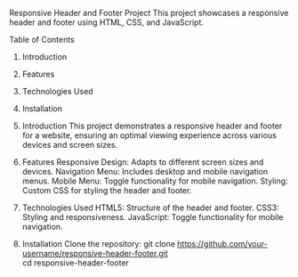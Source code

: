 Responsive Header and Footer Project
This project showcases a responsive header and footer using HTML, CSS, and JavaScript.

Table of Contents

1. Introduction
2. Features
3. Technologies Used
4. Installation

5. Introduction
   This project demonstrates a responsive header and footer for a website, ensuring an optimal viewing experience across various devices and screen sizes.

6. Features
   Responsive Design: Adapts to different screen sizes and devices.
   Navigation Menu: Includes desktop and mobile navigation menus.
   Mobile Menu: Toggle functionality for mobile navigation.
   Styling: Custom CSS for styling the header and footer.

7. Technologies Used
   HTML5: Structure of the header and footer.
   CSS3: Styling and responsiveness.
   JavaScript: Toggle functionality for mobile navigation.

8. Installation
   Clone the repository:
   git clone https://github.com/your-username/responsive-header-footer.git  
   cd responsive-header-footer
